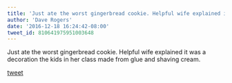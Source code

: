 ```yaml
---
title: 'Just ate the worst gingerbread cookie. Helpful wife explained it was a...'
author: 'Dave Rogers'
date: '2016-12-18 16:24:42-08:00'
tweet_id: 810641975951003648
---
```

Just ate the worst gingerbread cookie. Helpful wife explained it was a decoration the kids in her class made from glue and shaving cream.

[tweet](https://twitter.com/yukondude/status/810641975951003648)